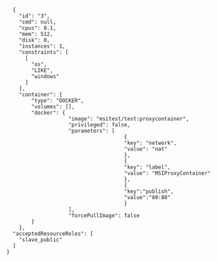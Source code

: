       { 
        "id": "3", 
        "cmd": null, 
        "cpus": 0.1, 
        "mem": 512, 
        "disk": 0, 
        "instances": 1, 
        "constraints": [
          [
            "os",
            "LIKE",
            "windows"
          ]
        ],        
        "container": { 
            "type": "DOCKER", 
            "volumes": [], 
            "docker": { 
                        "image": "msitest/test:proxycontainer", 
                        "privileged": false, 
                        "parameters": [ 
                                          { 
                                          "key": "network", 
                                          "value": "nat" 
                                          },
                                          {
                                          "key": "label",
                                          "value": "MSIProxyContainer"
                                          },
                                          { 
                                          "key":"publish", 
                                          "value":"80:80" 
                                          }
                        ],
                        "forcePullImage": false
            }
        },
      "acceptedResourceRoles": [
        "slave_public"
      ]
    } 
